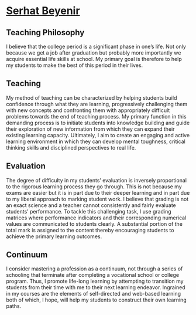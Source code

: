 # [Serhat Beyenir](index.md)

## Teaching Philosophy
I believe that the college period is a significant phase in one’s life. Not only because we get a job after graduation but probably more importantly we acquire essential life skills at school. My primary goal is therefore to help my students to make the best of this period in their lives.

## Teaching
My method of teaching can be characterized by helping students build confidence through what they are learning, progressively challenging them with new concepts and confronting them with appropriately difficult problems towards the end of teaching process. My primary function in this demanding process is to initiate students into knowledge building and guide their exploration of new information from which they can expand their existing learning capacity. Ultimately, I aim to create an engaging and active learning environment in which they can develop mental toughness, critical thinking skills and disciplined perspectives to real life.

## Evaluation
The degree of difficulty in my students’ evaluation is inversely proportional to the rigorous learning process they go through. This is not because my exams are easier but it is in part due to their deeper learning and in part due to my liberal approach to marking student work. I believe that grading is not an exact science and a teacher cannot consistently and fairly evaluate students’ performance. To tackle this challenging task, I use grading matrices where performance indicators and their corresponding numerical values are communicated to students clearly. A substantial portion of the total mark is assigned to the content thereby encouraging students to achieve the primary learning outcomes.

## Continuum
I consider mastering a profession as a continuum, not through a series of schooling that terminate after completing a vocational school or college program. Thus, I promote life-long learning by attempting to transition my students from their time with me to their next learning endeavor. Ingrained in my courses are the elements of self-directed and web-based learning both of which, I hope, will help my students to construct their own learning paths. 